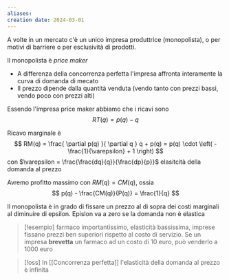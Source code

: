 ```yaml
---
aliases: 
creation date: 2024-03-01
---
```


A volte in un mercato c'è un unico impresa produttrice (monopolista), o per motivi di barriere o per esclusività di prodotti.

Il monopolista è *price maker*
- A differenza della concorrenza perfetta l'impresa affronta interamente la curva di domanda di mecato
- Il prezzo dipende dalla quantità venduta (vendo tanto con prezzi bassi, vendo poco con prezzi alti)

Essendo l'impresa price maker abbiamo che i ricavi sono
$$ RT(q) = p(q) - q $$

Ricavo marginale è
$$ RM(q) = \frac{ \partial p(q) }{ \partial q } q + p(q) = p(q) \cdot \left( - \frac{1}{\varepsilon} + 1 \right) $$
con $\varepsilon = \frac{\frac{dq}{q}}{\frac{dp}{p}}$  elasitcità della domanda al prezzo

Avremo profitto massimo con $RM(q) = CM(q)$, ossia
$$ p(q) - \frac{CM(q)}{P(q)} = \frac{1}{q} $$

Il monopolista è in grado di fissare un prezzo al di sopra dei costi marginali al diminuire di epsilon. Epislon va a zero se la domanda non è elastica

>[!esempio]
>farmaco importantissimo, elasticità bassissima, imprese fissano prezzi ben superiori rispetto al costo di servizio.
>Se un impresa **brevetta** un farmaco ad un costo di 10 euro, può venderlo a 1000 euro

>[!oss]
>In [[Concorrenza perfetta]] l'elasticità della domanda al prezzo è infinita